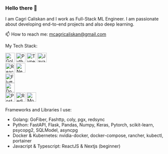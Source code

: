 ### Hello there 👋

I am Cagri Caliskan and I work as Full-Stack ML Engineer. I am passionate about developing end-to-end projects and also deep learning. 

📫 How to reach me: mcagricaliskan@gmail.com

My Tech Stack:

<p>
<img height=30px alt="Golang" src="https://img.stackshare.io/service/1005/O6AczwfV_400x400.png"/>
<img height=30px alt="Python" src="https://i.imgur.com/qPuU4nS.jpeg"/>
<img height=30px alt="Typescript" src="https://img.stackshare.io/service/1612/bynNY5dJ.jpg"/>
<img height=30px alt="Javascript" src="https://img.stackshare.io/service/1209/javascript.jpeg"/> <br>
<img height=30px alt="React" src="https://img.stackshare.io/service/1020/OYIaJ1KK.png"/>
<img height=30px alt="Nextjs" src="https://img.stackshare.io/service/5936/nextjs.png"/> <br>
<img height=30px alt="Flutter" src="https://img.stackshare.io/service/7180/flutter-mark-square-100.png"/> <br>
<img height=30px alt="Docker" src="https://img.stackshare.io/service/586/n4u37v9t_400x400.png"/> <br>
<img height=30px alt="Postgresql" src="https://img.stackshare.io/service/1028/ASOhU5xJ.png"/>
<img height=30px alt="Redis" src="https://img.stackshare.io/service/1031/default_cbce472cd134adc6688572f999e9122b9657d4ba.png"/>
<img height=30px alt="MongoDB" src="https://img.stackshare.io/service/1030/leaf-360x360.png"/>
</p>

Frameworks and Libraries I use:

- Golang: GoFiber, Fashttp, coly, pgx, redsync
- Python: FastAPI, Flask, Pandas, Numpy, Keras, Pytorch, scikit-learn, psycopg2, SQLModel, asyncpg
- Docker & Kubernetes: nvidia-docker, docker-compose, rancher, kubectl, portainer
- Javacript & Typescript: ReactJS & Nextjs (beginner)

